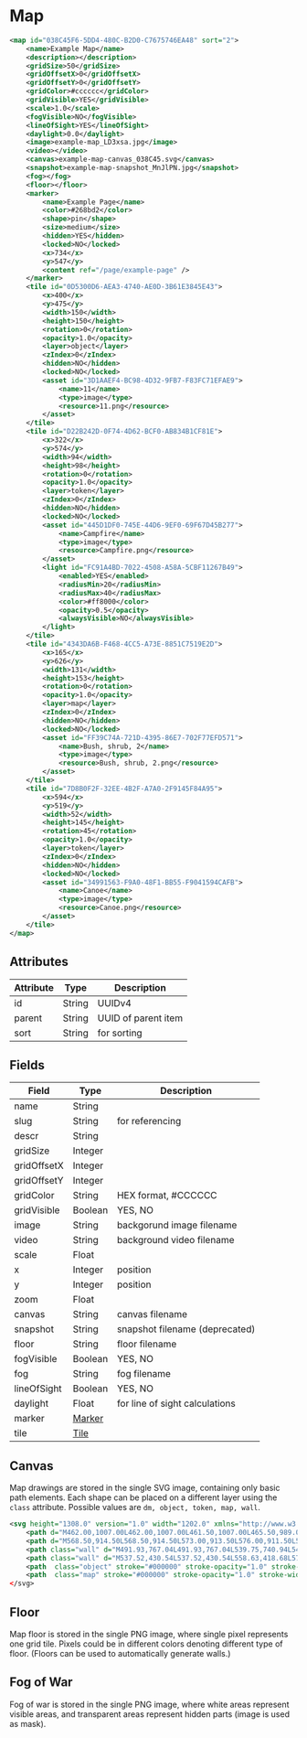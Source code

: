 # Map


```XML
<map id="038C45F6-5DD4-480C-B2D0-C7675746EA48" sort="2">
    <name>Example Map</name>
    <description></description>
    <gridSize>50</gridSize>
    <gridOffsetX>0</gridOffsetX>
    <gridOffsetY>0</gridOffsetY>
    <gridColor>#cccccc</gridColor>
    <gridVisible>YES</gridVisible>
    <scale>1.0</scale>
    <fogVisible>NO</fogVisible>
    <lineOfSight>YES</lineOfSight>
    <daylight>0.0</daylight>
    <image>example-map_LD3xsa.jpg</image>
    <video></video>
    <canvas>example-map-canvas_038C45.svg</canvas>
    <snapshot>example-map-snapshot_MnJlPN.jpg</snapshot>
    <fog></fog>
    <floor></floor>
    <marker>
        <name>Example Page</name>
        <color>#268bd2</color>
        <shape>pin</shape>
        <size>medium</size>
        <hidden>YES</hidden>
        <locked>NO</locked>
        <x>734</x>
        <y>547</y>
        <content ref="/page/example-page" />
    </marker>
    <tile id="0D5300D6-AEA3-4740-AE0D-3B61E3845E43">
        <x>400</x>
        <y>475</y>
        <width>150</width>
        <height>150</height>
        <rotation>0</rotation>
        <opacity>1.0</opacity>
        <layer>object</layer>
        <zIndex>0</zIndex>
        <hidden>NO</hidden>
        <locked>NO</locked>
        <asset id="3D1AAEF4-BC98-4D32-9FB7-F83FC71EFAE9">
            <name>11</name>
            <type>image</type>
            <resource>11.png</resource>
        </asset>
    </tile>
    <tile id="D22B242D-0F74-4D62-BCF0-AB834B1CF81E">
        <x>322</x>
        <y>574</y>
        <width>94</width>
        <height>98</height>
        <rotation>0</rotation>
        <opacity>1.0</opacity>
        <layer>token</layer>
        <zIndex>0</zIndex>
        <hidden>NO</hidden>
        <locked>NO</locked>
        <asset id="445D1DF0-745E-44D6-9EF0-69F67D45B277">
            <name>Campfire</name>
            <type>image</type>
            <resource>Campfire.png</resource>
        </asset>
        <light id="FC91A4BD-7022-4508-A58A-5CBF11267B49">
            <enabled>YES</enabled>
            <radiusMin>20</radiusMin>
            <radiusMax>40</radiusMax>
            <color>#ff8000</color>
            <opacity>0.5</opacity>
            <alwaysVisible>NO</alwaysVisible>
        </light>
    </tile>
    <tile id="4343DA6B-F468-4CC5-A73E-8851C7519E2D">
        <x>165</x>
        <y>626</y>
        <width>131</width>
        <height>153</height>
        <rotation>0</rotation>
        <opacity>1.0</opacity>
        <layer>map</layer>
        <zIndex>0</zIndex>
        <hidden>NO</hidden>
        <locked>NO</locked>
        <asset id="FF39C74A-721D-4395-86E7-702F77EFD571">
            <name>Bush, shrub, 2</name>
            <type>image</type>
            <resource>Bush, shrub, 2.png</resource>
        </asset>
    </tile>
    <tile id="7D8B0F2F-32EE-4B2F-A7A0-2F9145F84A95">
        <x>594</x>
        <y>519</y>
        <width>52</width>
        <height>145</height>
        <rotation>45</rotation>
        <opacity>1.0</opacity>
        <layer>token</layer>
        <zIndex>0</zIndex>
        <hidden>NO</hidden>
        <locked>NO</locked>
        <asset id="34991563-F9A0-48F1-BB55-F9041594CAFB">
            <name>Canoe</name>
            <type>image</type>
            <resource>Canoe.png</resource>
        </asset>
    </tile>
</map>

```

## Attributes

| Attribute | Type | Description |
| --------- | ---- | ----------- |
| id  | String  | UUIDv4 |
| parent  | String  | UUID of parent item |
| sort  | String  | for sorting |

## Fields

| Field  | Type | Description |
| ------ | ---- | ----------- |
| name  | String | |
| slug  | String | for referencing |
| descr  | String | |
| gridSize  | Integer |  |
| gridOffsetX | Integer |  |
| gridOffsetY | Integer |  |
| gridColor | String | HEX format, #CCCCCC |
| gridVisible | Boolean | YES, NO |
| image | String | backgorund image filename |
| video | String | background video filename |
| scale | Float |  |
| x | Integer | position |
| y | Integer | position |
| zoom | Float |  |
| canvas | String | canvas filename |
| snapshot | String | snapshot filename (deprecated) |
| floor | String | floor filename |
| fogVisible | Boolean | YES, NO |
| fog | String | fog filename |
| lineOfSight | Boolean | YES, NO |
| daylight | Float | for line of sight calculations |
| marker | [Marker](marker.md) |  |
| tile | [Tile](tile.md) |  |

## Canvas

Map drawings are stored in the single SVG image, containing only basic path elements. Each shape can be placed on a different layer using the `class` attribute. Possible values are `dm, object, token, map, wall`.

```XML
<svg height="1308.0" version="1.0" width="1202.0" xmlns="http://www.w3.org/2000/svg">
    <path d="M462.00,1007.00L462.00,1007.00L461.50,1007.00L465.50,989.00L481.00,949.50L490.00,930.00L502.50,908.00L509.00,901.50L512.00,901.00L510.50,922.00L495.50,955.00L477.50,998.50L474.00,1009.50L491.00,990.50L518.50,956.50L526.50,947.00L530.00,943.50L526.50,955.50L517.00,974.00L509.00,991.00L503.50,1004.50L503.00,1007.50L536.50,970.00L542.50,965.00L537.00,979.00L530.50,991.50L527.50,999.50L527.50,1001.50L530.00,1001.50L570.00,976.50L585.00,970.50L581.00,980.50L572.00,996.00L568.00,1005.00L567.00,1008.50L581.00,1008.50L598.50,1004.00L609.50,1003.00L615.00,1004.50L615.00,1012.50L609.00,1028.00L599.00,1047.50" fill="none" stroke="#000000" stroke-linecap="round" stroke-linejoin="round" stroke-opacity="1.0" stroke-width="3.0"/>
    <path d="M568.50,914.50L568.50,914.50L573.00,913.50L576.00,911.50L570.50,925.50L561.00,945.00L560.50,948.00L574.00,935.50L598.00,915.50L604.50,911.00L607.50,909.50L605.50,915.50L596.50,929.00L595.50,932.50L607.00,927.00L618.50,920.00L630.00,914.50L625.00,927.00L621.00,933.00L617.00,940.50L628.50,938.50L647.00,931.00L656.00,928.50L658.50,928.50L657.00,935.00L633.50,972.00L635.50,972.50L664.00,961.00L663.50,963.50L653.00,978.00L653.00,980.00L679.00,979.50L677.50,987.00L669.00,996.00L663.00,1004.00L662.00,1006.00L671.00,1006.00" fill="none" stroke="#00ff00" stroke-linecap="round" stroke-linejoin="round" stroke-opacity="0.3" stroke-width="20.0"/>
    <path class="wall" d="M491.93,767.04L491.93,767.04L539.75,740.94L546.56,759.23L538.18,774.42L510.59,783.88L495.32,777.11L498.10,763.30" fill="none" stroke="#ff7f00" stroke-linecap="round" stroke-linejoin="round" stroke-opacity="1.0" stroke-width="3.0"/>
    <path class="wall" d="M537.52,430.54L537.52,430.54L558.63,418.68L577.10,394.45L580.90,416.83L570.66,438.30L550.07,445.23L542.09,429.47" fill="none" stroke="#ff7f00" stroke-linecap="round" stroke-linejoin="round" stroke-opacity="1.0" stroke-width="3.0"/>
    <path  class="object" stroke="#000000" stroke-opacity="1.0" stroke-width="3.0" stroke-linejoin="round" stroke-linecap="round" fill="none" d="M680.02,747.61L680.02,747.61L681.93,745.56L693.71,739.95L698.42,739.37L728.11,739.37L736.15,746.91L744.53,757.97L752.14,763.53L757.61,765.52L765.33,766.08L775.64,766.08L780.34,765.49L788.35,762.67L794.86,758.88L799.76,756.68" />
    <path  class="map" stroke="#000000" stroke-opacity="1.0" stroke-width="3.0" stroke-linejoin="round" stroke-linecap="round" fill="none" d="M754.89,825.72L754.89,825.72L792.55,825.72L794.95,826.20L798.61,828.52L805.77,834.81L808.57,836.38L811.07,836.76L815.38,836.76L818.92,835.87L823.68,833.02L831.68,827.12" /></svg>
</svg>

```

## Floor

Map floor is stored in the single PNG image, where single pixel represents one grid tile. Pixels could be in different colors denoting different type of floor. (Floors can be used to automatically generate walls.)

## Fog of War

Fog of war is stored in the single PNG image, where white areas represent visible areas, and transparent areas represent hidden parts (image is used as mask).

